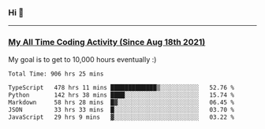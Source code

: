 ### Hi 🙂

---

### <a href="https://wakatime.com/@Eroxl">My All Time Coding Activity (Since Aug 18th 2021)</a>
My goal is to get to 10,000 hours eventually :)
<!--START_SECTION:waka-->

```txt
Total Time: 906 hrs 25 mins

TypeScript   478 hrs 11 mins █████████████▒░░░░░░░░░░░   52.76 %
Python       142 hrs 38 mins ████░░░░░░░░░░░░░░░░░░░░░   15.74 %
Markdown     58 hrs 28 mins  █▓░░░░░░░░░░░░░░░░░░░░░░░   06.45 %
JSON         33 hrs 33 mins  █░░░░░░░░░░░░░░░░░░░░░░░░   03.70 %
JavaScript   29 hrs 9 mins   ▓░░░░░░░░░░░░░░░░░░░░░░░░   03.22 %
```

<!--END_SECTION:waka-->
